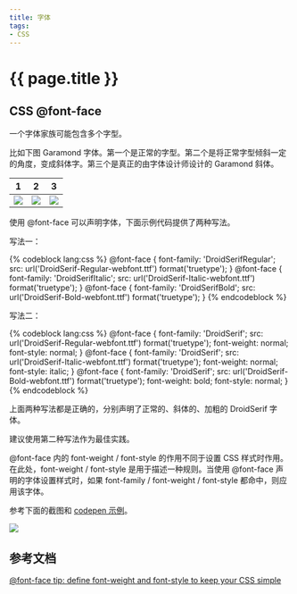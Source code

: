 ```yaml
---
title: 字体
tags:
- CSS
---
```


# {{ page.title }}

## CSS @font-face

一个字体家族可能包含多个字型。

比如下图 Garamond 字体。第一个是正常的字型。第二个是将正常字型倾斜一定的角度，变成斜体字。第三个是真正的由字体设计师设计的 Garamond 斜体。

| 1 | 2 | 3 |
| :-------: | :------: | :------: |
| ![](/images/2022-07-25-garamondunstyled.jpeg) | ![](/images/2022-07-25-garamondartificialstyle.jpeg) | ![](/images/2022-07-25-garamonditalic.jpeg) |

<!-- more -->

使用 @font-face 可以声明字体，下面示例代码提供了两种写法。

写法一：

{% codeblock lang:css %}
@font-face {
  font-family: 'DroidSerifRegular';
  src: url('DroidSerif-Regular-webfont.ttf') format('truetype');
}
@font-face {
  font-family: 'DroidSerifItalic';
  src: url('DroidSerif-Italic-webfont.ttf') format('truetype');
}
@font-face {
  font-family: 'DroidSerifBold';
  src: url('DroidSerif-Bold-webfont.ttf') format('truetype');
}
{% endcodeblock %}

写法二：

{% codeblock lang:css %}
@font-face {
  font-family: 'DroidSerif';
  src: url('DroidSerif-Regular-webfont.ttf') format('truetype');
  font-weight: normal;
  font-style: normal;
}
@font-face {
  font-family: 'DroidSerif';
  src: url('DroidSerif-Italic-webfont.ttf') format('truetype');
  font-weight: normal;
  font-style: italic;
}
@font-face {
  font-family: 'DroidSerif';
  src: url('DroidSerif-Bold-webfont.ttf') format('truetype');
  font-weight: bold;
  font-style: normal;
}
{% endcodeblock %}

上面两种写法都是正确的，分别声明了正常的、斜体的、加粗的 DroidSerif 字体。

建议使用第二种写法作为最佳实践。

@font-face 内的 font-weight / font-style 的作用不同于设置 CSS 样式时作用。在此处，font-weight / font-style 是用于描述一种规则。当使用 @font-face 声明的字体设置样式时，如果 font-family / font-weight / font-style 都命中，则应用该字体。

参考下面的截图和 [codepen 示例](https://codepen.io/rob2468/pen/QWmMdrW)。

![](/images/2022-07-25-codepen-sample.png)

## 参考文档

[@font-face tip: define font-weight and font-style to keep your CSS simple](https://www.456bereastreet.com/archive/201012/font-face_tip_define_font-weight_and_font-style_to_keep_your_css_simple/)